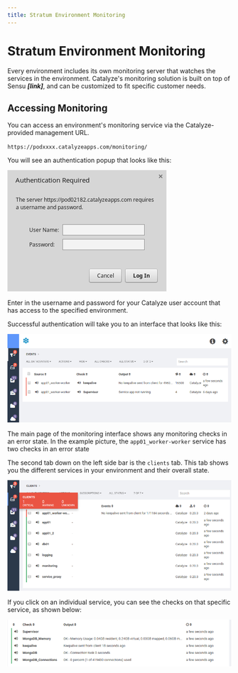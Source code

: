 ```yaml
---
title: Stratum Environment Monitoring
---
```


# Stratum Environment Monitoring

Every environment includes its own monitoring server that watches the services in the environment. Catalyze's monitoring solution is built on top of Sensu ***[link]***, and can be customized to fit specific customer needs.

## Accessing Monitoring

You can access an environment's monitoring service via the Catalyze-provided management URL.

`https://podxxxx.catalyzeapps.com/monitoring/`

You will see an authentication popup that looks like this:

![auth](images/auth_popup.png)

Enter in the username and password for your Catalyze user account that has access to the specified environment.

Successful authentication will take you to an interface that looks like this:

![sensu_interface](images/sensu_frontpage.png)

The main page of the monitoring interface shows any monitoring checks in an error state. In the example picture, the `app01_worker-worker` service has two checks in an error state

The second tab down on the left side bar is the `clients` tab. This tab shows you the different services in your environment and their overall state.

![sensu_clients](images/sensu_clients.png)

If you click on an individual service, you can see the checks on that specific service, as shown below:

![sensu_clients](images/sensu_service.png)
